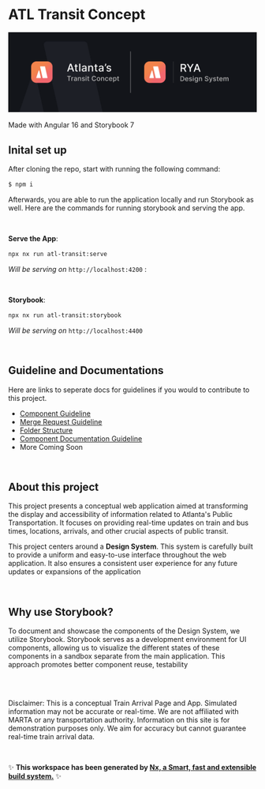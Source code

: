 # ATL Transit Concept 

![Atlanta Railway Banner](/libs/assets/images/docs/atlanta-project-railway-banner.png)

Made with Angular 16 and Storybook 7

## Inital set up

After cloning the repo, start with running the following command:

```bash
$ npm i
```

Afterwards, you are able to run the application locally and run Storybook as well. Here are the commands for running storybook and serving the app.

<br>

**Serve the App**:

```bash
npx nx run atl-transit:serve
```

_Will be serving on_ `http://localhost:4200` :

<br>

**Storybook**:

```bash
npx nx run atl-transit:storybook
```

_Will be serving on_ `http://localhost:4400`

<br>

## Guideline and Documentations

Here are links to seperate docs for guidelines if you would to contribute to this project.

-  [Component Guideline](./docs/_COMPONENT_GUIDE.md)
-  [Merge Request Guideline](./docs/_MERGE_REQUEST_GUIDE.md)
-  [Folder Structure](./docs/_FOLDER_STRUCTURE.md)
-  [Component Documentation Guideline](./docs/_COMPONENT_DOCUMENATION_GUIDE.md)
-  More Coming Soon

<br>

## About this project

This project presents a conceptual web application aimed at transforming the display and accessibility of information related to Atlanta's Public Transportation. It focuses on providing real-time updates on train and bus times, locations, arrivals, and other crucial aspects of public transit.

This project centers around a **Design System**. This system is carefully built to provide a uniform and easy-to-use interface throughout the web application. It also ensures a consistent user experience for any future updates or expansions of the application

<br>

## Why use Storybook?

To document and showcase the components of the Design System, we utilize Storybook. Storybook serves as a development environment for UI components, allowing us to visualize the different states of these components in a sandbox separate from the main application. This approach promotes better component reuse, testability

<br>

##

Disclaimer: This is a conceptual Train Arrival Page and App. Simulated information may not be accurate or real-time. We are not affiliated with MARTA or any transportation authority. Information on this site is for demonstration purposes only. We aim for accuracy but cannot guarantee real-time train arrival data.

<br>

✨ **This workspace has been generated by [Nx, a Smart, fast and extensible build system.](https://nx.dev)** ✨
